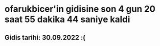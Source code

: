 # ofarukbicer'in gidisine son 4 gun 20 saat 55 dakika 44 saniye kaldi

## Gidis tarihi: 30.09.2022 :(